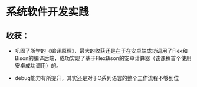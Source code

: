 # 系统软件开发实践

## 收获：

- 巩固了所学的《编译原理》，最大的收获还是在于在安卓端成功调用了Flex和Bison的编译后端，成功实现了基于FlexBison的安卓计算器（该课程首个使用安卓成功调用）的。

- debug能力有所提升，其实还是对于C系列语言的整个工作流程不够到位